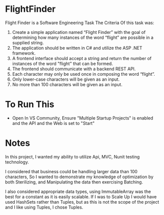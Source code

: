 # FlightFinder
Flight Finder is a Software Engineering Task
The Criteria Of this task was:
1. Create a simple application named “Flight Finder” with the goal of determining how many
instances of the word “flight” are possible in a supplied string.
2. The application should be written in C# and utilize the ASP .NET framework.
3. A frontend interface should accept a string and return the number of instances of the word
"flight" that can be formed.
4. The frontend should communicate with a backend REST API.
5. Each character may only be used once in composing the word “flight”.
6. Only lower-case characters will be given as an input.
7. No more than 100 characters will be given as an input.

# To Run This
- Open In VS Community, Ensure "Multiple Startup Projects" is enabled and the API and the Web is set to "Start"


# Notes 
In this project, I wanted my ability to utilize Api, MVC, Nunit testing technology. 

I considered that business could be handling larger data than 100 characters, So I wanted to demonstrate my knowledge of optimization by both Sterilizing, and Manipulating the data then exercising Batching.

I also considered appropriate data types, using ImmutableArray was the best for a constant as it is easily scalable. If I was to Scale Up I would have used HashSets rather than Tuples, but as this is not the scope of the project and I like using Tuples, I chose Tuples. 
